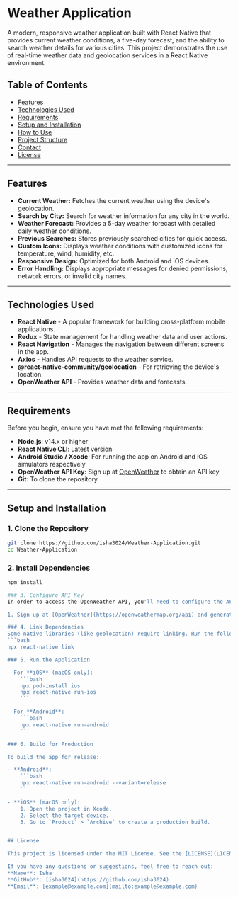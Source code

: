 # Weather Application

A modern, responsive weather application built with React Native that provides current weather conditions, a five-day forecast, and the ability to search weather details for various cities. This project demonstrates the use of real-time weather data and geolocation services in a React Native environment.

## Table of Contents
- [Features](#features)
- [Technologies Used](#technologies-used)
- [Requirements](#requirements)
- [Setup and Installation](#setup-and-installation)
- [How to Use](#how-to-use)
- [Project Structure](#project-structure)
- [Contact](#contact)
- [License](#license)

---

## Features

- **Current Weather:** Fetches the current weather using the device's geolocation.
- **Search by City:** Search for weather information for any city in the world.
- **Weather Forecast:** Provides a 5-day weather forecast with detailed daily weather conditions.
- **Previous Searches:** Stores previously searched cities for quick access.
- **Custom Icons:** Displays weather conditions with customized icons for temperature, wind, humidity, etc.
- **Responsive Design:** Optimized for both Android and iOS devices.
- **Error Handling:** Displays appropriate messages for denied permissions, network errors, or invalid city names.

---

## Technologies Used

- **React Native** - A popular framework for building cross-platform mobile applications.
- **Redux** - State management for handling weather data and user actions.
- **React Navigation** - Manages the navigation between different screens in the app.
- **Axios** - Handles API requests to the weather service.
- **@react-native-community/geolocation** - For retrieving the device's location.
- **OpenWeather API** - Provides weather data and forecasts.
  
---

## Requirements

Before you begin, ensure you have met the following requirements:

- **Node.js**: v14.x or higher
- **React Native CLI**: Latest version
- **Android Studio / Xcode**: For running the app on Android and iOS simulators respectively
- **OpenWeather API Key**: Sign up at [OpenWeather](https://openweathermap.org/api) to obtain an API key
- **Git**: To clone the repository

---

## Setup and Installation

### 1. Clone the Repository
```bash
git clone https://github.com/isha3024/Weather-Application.git
cd Weather-Application
```

### 2. Install Dependencies
```bash
npm install

### 3. Configure API Key
In order to access the OpenWeather API, you'll need to configure the API key.

1. Sign up at [OpenWeather](https://openweathermap.org/api) and generate an API key.

### 4. Link Dependencies
Some native libraries (like geolocation) require linking. Run the following command:
```bash
npx react-native link

### 5. Run the Application

- For **iOS** (macOS only):
    ```bash
    npx pod-install ios
    npx react-native run-ios
    ```

- For **Android**:
    ```bash
    npx react-native run-android
    ```

### 6. Build for Production

To build the app for release:

- **Android**:
    ```bash
    npx react-native run-android --variant=release
    ```

- **iOS** (macOS only):
    1. Open the project in Xcode.
    2. Select the target device.
    3. Go to `Product` > `Archive` to create a production build.


## License

This project is licensed under the MIT License. See the [LICENSE](LICENSE) file for details.

If you have any questions or suggestions, feel free to reach out:
**Name**: Isha  
**GitHub**: [isha3024](https://github.com/isha3024)  
**Email**: [example@example.com](mailto:example@example.com)
